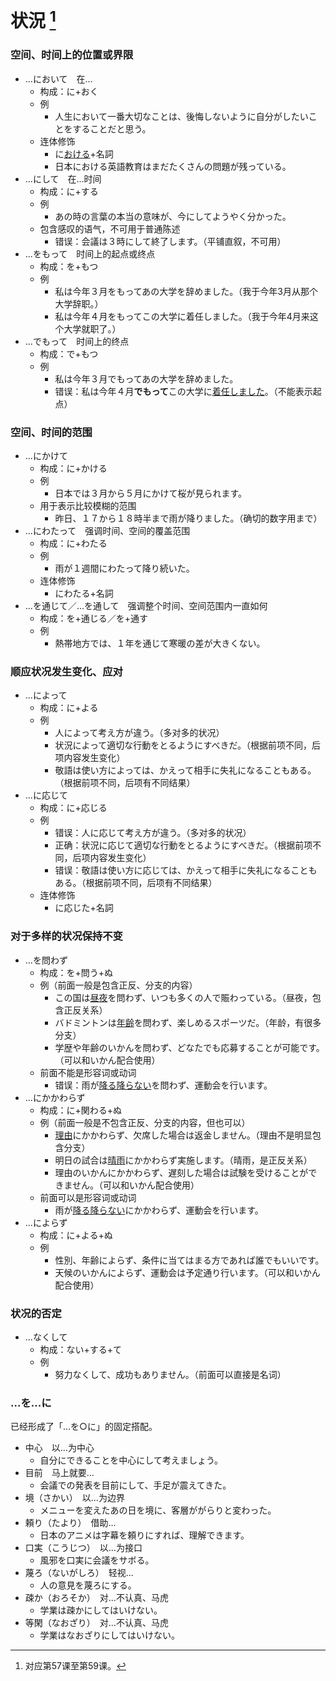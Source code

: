 # 状況 [^title]

### 空间、时间上的位置或界限
- ...において　在...
  - 构成：に+おく
  - 例
    - 人生において一番大切なことは、後悔しないように自分がしたいことをすることだと思う。
  - 连体修饰
    - に<u>おける</u>+名詞
    - 日本における英語教育はまだたくさんの問題が残っている。
- ...にして　在...时间
  - 构成：に+する
  - 例
    - あの時の言葉の本当の意味が、今にしてようやく分かった。
  - 包含感叹的语气，不可用于普通陈述
    - 错误：会議は３時にして終了します。（平铺直叙，不可用）
- ...をもって　时间上的起点或终点
  - 构成：を+もつ
  - 例
    - 私は今年３月をもってあの大学を辞めました。（我于今年3月从那个大学辞职。）
    - 私は今年４月をもってこの大学に着任しました。（我于今年4月来这个大学就职了。）
- ...でもって　时间上的终点
  - 构成：で+もつ
  - 例
    - 私は今年３月でもってあの大学を辞めました。
    - 错误：私は今年４月**でもって**この大学に<u>着任しました</u>。（不能表示起点）

### 空间、时间的范围
- ...にかけて
  - 构成：に+かける
  - 例
    - 日本では３月から５月にかけて桜が見られます。
  - 用于表示比较模糊的范围
    - 昨日、１７から１８時半まで雨が降りました。（确切的数字用まで）
- ...にわたって　强调时间、空间的覆盖范围
  - 构成：に+わたる
  - 例
    - 雨が１週間にわたって降り続いた。
  - 连体修饰
    - にわたる+名詞
- ...を通じて／...を通して　强调整个时间、空间范围内一直如何
  - 构成：を+通じる／を+通す
  - 例
    - 熱帯地方では、１年を通じて寒暖の差が大きくない。

### 顺应状况发生变化、应对
- ...によって
  - 构成：に+よる
  - 例
    - 人によって考え方が違う。（多对多的状况）
    - 状況によって適切な行動をとるようにすべきだ。（根据前项不同，后项内容发生变化）
    - 敬語は使い方によっては、かえって相手に失礼になることもある。（根据前项不同，后项有不同结果）
- ...に応じて
  - 构成：に+応じる
  - 例
    - 错误：人に応じて考え方が違う。（多对多的状况）
    - 正确：状況に応じて適切な行動をとるようにすべきだ。（根据前项不同，后项内容发生变化）
    - 错误：敬語は使い方に応じては、かえって相手に失礼になることもある。（根据前项不同，后项有不同结果）
  - 连体修饰
    - に応じた+名詞

### 对于多样的状况保持不变
- ...を問わず
  - 构成：を+問う+ぬ
  - 例（前面一般是包含正反、分支的内容）
    - この国は<u>昼夜</u>を問わず、いつも多くの人で賑わっている。（昼夜，包含正反关系）
    - バドミントンは<u>年齢</u>を問わず、楽しめるスポーツだ。（年龄，有很多分支）
    - 学歴や年齢のいかんを問わず、どなたでも応募することが可能です。（可以和いかん配合使用）
  - 前面不能是形容词或动词
    - 错误：雨が<u>降る降らない</u>を問わず、運動会を行います。
- ...にかかわらず
  - 构成：に+関わる+ぬ
  - 例（前面一般是不包含正反、分支的内容，但也可以）
    - <u>理由</u>にかかわらず、欠席した場合は返金しません。（理由不是明显包含分支）
    - 明日の試合は<u>晴雨</u>にかかわらず実施します。（晴雨，是正反关系）
    - 理由のいかんにかかわらず、遅刻した場合は試験を受けることができません。（可以和いかん配合使用）
  - 前面可以是形容词或动词
    - 雨が<u>降る降らない</u>にかかわらず、運動会を行います。
- ...によらず
  - 构成：に+よる+ぬ
  - 例
    - 性別、年齢によらず、条件に当てはまる方であれば誰でもいいです。
    - 天候のいかんによらず、運動会は予定通り行います。（可以和いかん配合使用）

### 状况的否定
- ...なくして
  - 构成：ない+する+て
  - 例
    - 努力なくして、成功もありません。（前面可以直接是名词）

### ...を...に

已经形成了「...を○に」的固定搭配。

- 中心　以...为中心
  - 自分にできることを中心にして考えましょう。
- 目前　马上就要...
  - 会議での発表を目前にして、手足が震えてきた。
- 境（さかい）　以...为边界
  - メニューを変えたあの日を境に、客層ががらりと変わった。
- 頼り（たより）　借助...
  - 日本のアニメは字幕を頼りにすれば、理解できます。
- 口実（こうじつ）　以...为接口
  - 風邪を口実に会議をサボる。
- 蔑ろ（ないがしろ）　轻视...
  - 人の意見を蔑ろにする。
- 疎か（おろそか）　对...不认真、马虎
  - 学業は疎かにしてはいけない。
- 等閑（なおざり）　对...不认真、马虎
  - 学業はなおざりにしてはいけない。

[^title]: 对应第57课至第59课。
